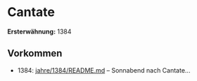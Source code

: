 # Cantate

**Ersterwähnung:** 1384

## Vorkommen
- 1384: [jahre/1384/README.md](../jahre/1384/README.md) – Sonnabend nach
Cantate...
